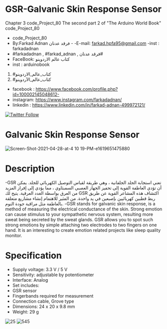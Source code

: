 # GSR-Galvanic Skin Response Sensor
Chapter 3 code_Project_80 The second part 2 of "The Arduino World Book" code_Project_80
- code_Project_80
-  By:Farkad Adnan فرقد عدنان - 
 -E-mail: farkad.hpfa95@gmail.com 
-inst : farkadadnan 
- #farkadadnan , #farkad_adnan , فرقد عدنان# 
- FaceBook: كتاب عالم الاردوينو 
- inst : arduinobook
1. #كتاب_عالم_الاردوينو
2. #كتاب_عالم_الآردوينو

* facebook : https://www.facebook.com/profile.php?id=100002145048612-
* instagram:  https://www.instagram.com/farkadadnan/
* linkedin : https://www.linkedin.com/in/farkad-adnan-499972121/

 <p>
 <a href='https://mobile.twitter.com/farkadadnan'>
        <img alt="Twitter Follow" src="https://img.shields.io/twitter/follow/farkadadnan?label=%40farkadadnan&style=social" alt='Twitter' align="center"/>
    </a>
</p>

# Galvanic Skin Response Sensor
![Screen-Shot-2021-04-28-at-4 10 19-PM-e1619651475880](https://user-images.githubusercontent.com/35774039/161464656-615a1973-630e-4782-bcda-be88c17f7d6b.png)

#  Description
-GSR تعني استجابة الجلد الجلفانية ، وهي طريقة لقياس التوصيل الكهربائي للجلد. يمكن أن تؤدي العاطفة القوية إلى تحفيز الجهاز العصبي السمبثاوي ، مما يؤدي إلى إفراز المزيد من العرق بواسطة الغدد العرقية. يتيح لك GSR اكتشاف هذه المشاعر القوية عن طريق ربط قطبين كهربائيين بإصبعين في يد واحدة. من المثير للاهتمام إنشاء مشاريع متعلقة بالعاطفة مثل مراقبة جودة النوم.
-GSR stands for galvanic skin response, is a method of measuring the electrical conductance of the skin. Strong emotion can cause stimulus to your sympathetic nervous system, resulting more sweat being secreted by the sweat glands. GSR allows you to spot such strong emotions by simple attaching two electrodes to two fingers on one hand. It is an interesting to create emotion related projects like sleep quality monitor.

# Specification
- Supply voltage: 3.3 V / 5 V
- Sensitivity: adjustable by potentiometer
- Interface: Analog
- Set includes:
- GSR sensor
- Fingerbands required for measurement
- Connection cable, Grove type
- Dimensions: 24 x 20 x 9.8 mm
- Weight: 29 g

![25](https://user-images.githubusercontent.com/35774039/161466078-8caebba7-76dc-4819-9df5-55916caa3a4a.JPG)
![545](https://user-images.githubusercontent.com/35774039/161466102-e4948b29-2faf-4465-8050-94a4e66133dd.JPG)


